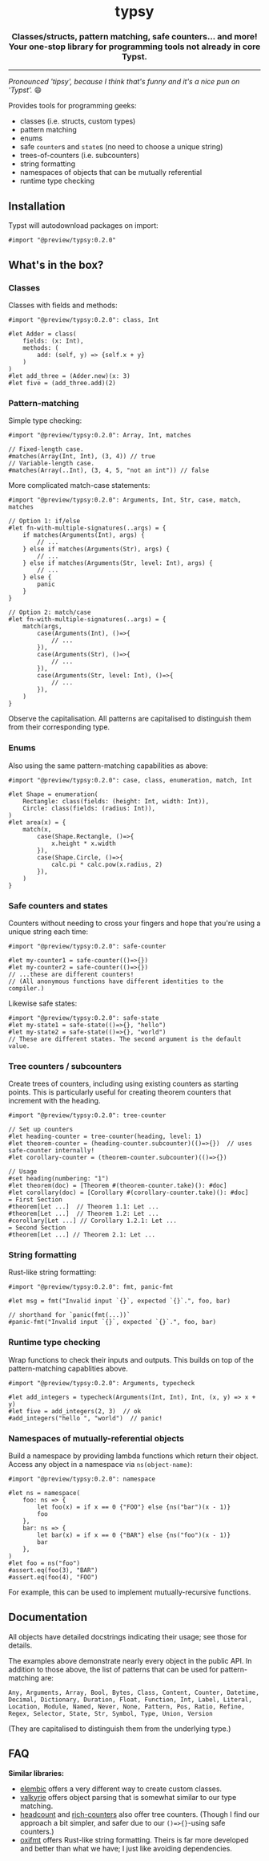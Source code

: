<h1 align='center'>typsy</h1>
<h3 align='center'>Classes/structs, pattern matching, safe counters... and more!<br>Your one-stop library for programming tools not already in core Typst.</h3>

---

_Pronounced 'tipsy', because I think that's funny and it's a nice pun on 'Typst'._ 😄

Provides tools for programming geeks:

- classes (i.e. structs, custom types)
- pattern matching
- enums
- safe `counter`s and `state`s (no need to choose a unique string)
- trees-of-counters (i.e. subcounters)
- string formatting
- namespaces of objects that can be mutually referential
- runtime type checking

## Installation

Typst will autodownload packages on import:
```typst
#import "@preview/typsy:0.2.0"
```

## What's in the box?

### Classes

Classes with fields and methods:
```typst
#import "@preview/typsy:0.2.0": class, Int

#let Adder = class(
    fields: (x: Int),
    methods: (
        add: (self, y) => {self.x + y}
    )
)
#let add_three = (Adder.new)(x: 3)
#let five = (add_three.add)(2)
```

### Pattern-matching

Simple type checking:
```typst
#import "@preview/typsy:0.2.0": Array, Int, matches

// Fixed-length case.
#matches(Array(Int, Int), (3, 4)) // true
// Variable-length case.
#matches(Array(..Int), (3, 4, 5, "not an int")) // false
```

More complicated match-case statements:
```typst
#import "@preview/typsy:0.2.0": Arguments, Int, Str, case, match, matches

// Option 1: if/else
#let fn-with-multiple-signatures(..args) = {
    if matches(Arguments(Int), args) {
        // ...
    } else if matches(Arguments(Str), args) {
        // ...
    } else if matches(Arguments(Str, level: Int), args) {
        // ...
    } else {
        panic
    }
}

// Option 2: match/case
#let fn-with-multiple-signatures(..args) = {
    match(args,
        case(Arguments(Int), ()=>{
            // ...
        }),
        case(Arguments(Str), ()=>{
            // ...
        }),
        case(Arguments(Str, level: Int), ()=>{
            // ...
        }),
    )
}
```

Observe the capitalisation. All patterns are capitalised to distinguish them from their corresponding type.

### Enums

Also using the same pattern-matching capabilities as above:
```typst
#import "@preview/typsy:0.2.0": case, class, enumeration, match, Int

#let Shape = enumeration(
    Rectangle: class(fields: (height: Int, width: Int)),
    Circle: class(fields: (radius: Int)),
)
#let area(x) = {
    match(x,
        case(Shape.Rectangle, ()=>{
            x.height * x.width
        }),
        case(Shape.Circle, ()=>{
            calc.pi * calc.pow(x.radius, 2)
        }),
    )
}
```

### Safe counters and states

Counters without needing to cross your fingers and hope that you're using a unique string each time:
```typst
#import "@preview/typsy:0.2.0": safe-counter

#let my-counter1 = safe-counter(()=>{})
#let my-counter2 = safe-counter(()=>{})
// ...these are different counters!
// (All anonymous functions have different identities to the compiler.)
```

Likewise safe states:
```typst
#import "@preview/typsy:0.2.0": safe-state
#let my-state1 = safe-state(()=>{}, "hello")
#let my-state2 = safe-state(()=>{}, "world")
// These are different states. The second argument is the default value.
```

### Tree counters / subcounters

Create trees of counters, including using existing counters as starting points. This is particularly useful for creating theorem counters that increment with the heading.
```typst
#import "@preview/typsy:0.2.0": tree-counter

// Set up counters
#let heading-counter = tree-counter(heading, level: 1)
#let theorem-counter = (heading-counter.subcounter)(()=>{})  // uses safe-counter internally!
#let corollary-counter = (theorem-counter.subcounter)(()=>{})

// Usage
#set heading(numbering: "1")
#let theorem(doc) = [Theorem #(theorem-counter.take)(): #doc]
#let corollary(doc) = [Corollary #(corollary-counter.take)(): #doc]
= First Section
#theorem[Let ...]  // Theorem 1.1: Let ...
#theorem[Let ...]  // Theorem 1.2: Let ...
#corollary[Let ...] // Corollary 1.2.1: Let ...
= Second Section
#theorem[Let ...] // Theorem 2.1: Let ...
```

### String formatting

Rust-like string formatting:
```typst
#import "@preview/typsy:0.2.0": fmt, panic-fmt

#let msg = fmt("Invalid input `{}`, expected `{}`.", foo, bar)

// shorthand for `panic(fmt(...))`
#panic-fmt("Invalid input `{}`, expected `{}`.", foo, bar)
```

### Runtime type checking

Wrap functions to check their inputs and outputs. This builds on top of the pattern-matching capablities above.
```typst
#import "@preview/typsy:0.2.0": Arguments, typecheck

#let add_integers = typecheck(Arguments(Int, Int), Int, (x, y) => x + y)
#let five = add_integers(2, 3)  // ok
#add_integers("hello ", "world")  // panic!
```

### Namespaces of mutually-referential objects

Build a namespace by providing lambda functions which return their object. Access any object in a namespace via `ns(object-name)`:
```typst
#import "@preview/typsy:0.2.0": namespace

#let ns = namespace(
    foo: ns => {
        let foo(x) = if x == 0 {"FOO"} else {ns("bar")(x - 1)}
        foo
    },
    bar: ns => {
        let bar(x) = if x == 0 {"BAR"} else {ns("foo")(x - 1)}
        bar
    },
)
#let foo = ns("foo")
#assert.eq(foo(3), "BAR")
#assert.eq(foo(4), "FOO")
```
For example, this can be used to implement mutually-recursive functions.

## Documentation

All objects have detailed docstrings indicating their usage; see those for details.

The examples above demonstrate nearly every object in the public API. In addition to those above, the list of patterns that can be used for pattern-matching are:
```typst
Any, Arguments, Array, Bool, Bytes, Class, Content, Counter, Datetime,
Decimal, Dictionary, Duration, Float, Function, Int, Label, Literal,
Location, Module, Named, Never, None, Pattern, Pos, Ratio, Refine,
Regex, Selector, State, Str, Symbol, Type, Union, Version
```
(They are capitalised to distinguish them from the underlying type.)

## FAQ

**Similar libraries:**

- [elembic](https://github.com/pgbiel/elembic) offers a very different way to create custom classes.
- [valkyrie](https://github.com/typst-community/valkyrie) offers object parsing that is somewhat similar to our type matching.
- [headcount](https://github.com/jbirnick/typst-headcount) and [rich-counters](https://typst.app/universe/package/rich-counters/) also offer tree counters. (Though I find our approach a bit simpler, and safer due to our `()=>{}`-using safe counters.)
- [oxifmt](https://github.com/PgBiel/typst-oxifmt) offers Rust-like string formatting. Theirs is far more developed and better than what we have; I just like avoiding dependencies.
